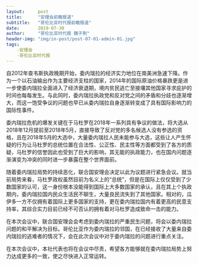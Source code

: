 ```yaml
---
layout:     post
title:      "安理会前瞻报道"
subtitle:   "哥伦比亚时代报前瞻报道"
date:       2019-07-30
author:     "哥伦比亚时代报 魏子荆"
header-img: "img/in-post/post-07-01-admin-01.jpg"
tags:
    -安理会 
    -哥伦比亚时代报
---
```


自2012年查韦斯执政晚期开始，委内瑞拉的经济实力地位在南美洲急速下降。作为一个以石油输出作为主要经济支柱的国家，2014年的国际原油价格暴跌更是进一步使委内瑞拉全面进入了经济衰退期，境内贫民逃亡至接壤其他国家寻求庇护的时间也每每发生。与此同时，委内瑞拉执政党和反对党之间的矛盾和分歧也逐渐增大，而这一饱受争议的问题也早已从委内瑞拉自身逐渐转变成了具有国际影响力的国际性事件。  

委内瑞拉危机的爆发关键在于马杜罗在2018年一系列具有争议的做法，将大选从2018年12月提前至2018年5月，直接导致了反对党的多名候选人没有参选的资格，且在2018年5月的大选中，大量委内瑞拉人民未能参与大选，这些让人产生怀疑的行为让马杜罗的总统位置在合法性、公正性、民主性等方面都受到了各方的质疑，马杜罗的信誉因此也受到了巨大的影响，其无能的执政能力，也在国内问题逐渐演变为冲突的同时进一步暴露在整个世界面前。
  
随着委内瑞拉局势的持续恶化，联合国安理会决定以此为议题进行紧急会议。就当前局势来看，马杜罗政权虽然目前为名义上的“总统”，但是在国际上仅仅受到了少数国家的认可，这一身份根本没能得到国际上大多数国家的承认，且在其上个执政期内，委内瑞拉国内民众生活民不聊生，大量良民流失到了其他国家。相对的，瓜伊多一方不仅拥有着国际上更多国家的支持，更在委内瑞拉国内有着更高的民意支持率，其综合实力目前已经不可否认的拥有着对马杜罗造成致命一击的能力。
 
在本次会议中，联合国安理会会考虑到委内瑞拉的严重民生问题，将会以委内瑞拉问题的和平解决为目标。哥伦比亚作为委内瑞拉的邻国，在已经接收了大量来自委内瑞拉的逃难者的情况下，会在此次会议中对于委内瑞拉的问题进行重点关注。
  
在本次会议中，本社代表也将在会议中尽责，希望各方能够就在委内瑞拉局势上努力达成更多的一致，使之尽快进入正常运转。
